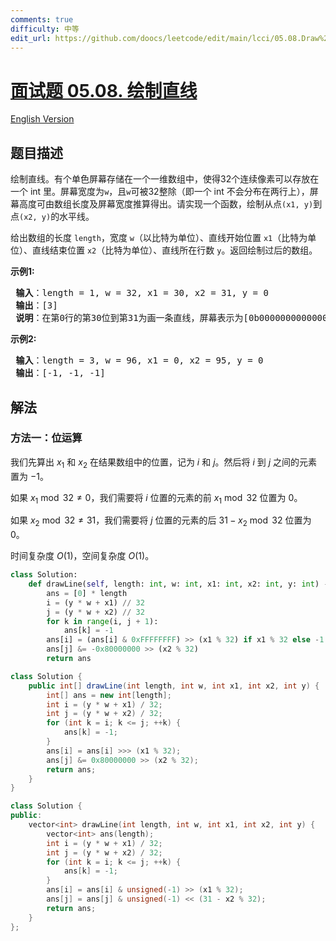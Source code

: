 ```yaml
---
comments: true
difficulty: 中等
edit_url: https://github.com/doocs/leetcode/edit/main/lcci/05.08.Draw%20Line/README.md
---
```


# [面试题 05.08. 绘制直线](https://leetcode.cn/problems/draw-line-lcci)

[English Version](/lcci/05.08.Draw%20Line/README_EN.md)

## 题目描述

<!-- 这里写题目描述 -->
<p>绘制直线。有个单色屏幕存储在一个一维数组中，使得32个连续像素可以存放在一个 int 里。屏幕宽度为<code>w</code>，且<code>w</code>可被32整除（即一个 int 不会分布在两行上），屏幕高度可由数组长度及屏幕宽度推算得出。请实现一个函数，绘制从点<code>(x1, y)</code>到点<code>(x2, y)</code>的水平线。</p>
<p>给出数组的长度 <code>length</code>，宽度 <code>w</code>（以比特为单位）、直线开始位置 <code>x1</code>（比特为单位）、直线结束位置 <code>x2</code>（比特为单位）、直线所在行数&nbsp;<code>y</code>。返回绘制过后的数组。</p>
<p><strong>示例1:</strong></p>
<pre><strong> 输入</strong>：length = 1, w = 32, x1 = 30, x2 = 31, y = 0
<strong> 输出</strong>：[3]
<strong> 说明</strong>：在第0行的第30位到第31为画一条直线，屏幕表示为[0b000000000000000000000000000000011]
</pre>
<p><strong>示例2:</strong></p>
<pre><strong> 输入</strong>：length = 3, w = 96, x1 = 0, x2 = 95, y = 0
<strong> 输出</strong>：[-1, -1, -1]
</pre>

## 解法

### 方法一：位运算

我们先算出 $x_1$ 和 $x_2$ 在结果数组中的位置，记为 $i$ 和 $j$。然后将 $i$ 到 $j$ 之间的元素置为 $-1$。

如果 $x_1 \bmod 32 \neq 0$，我们需要将 $i$ 位置的元素的前 $x_1 \bmod 32$ 位置为 $0$。

如果 $x_2 \bmod 32 \neq 31$，我们需要将 $j$ 位置的元素的后 $31 - x_2 \bmod 32$ 位置为 $0$。

时间复杂度 $O(1)$，空间复杂度 $O(1)$。

<!-- tabs:start -->

```python
class Solution:
    def drawLine(self, length: int, w: int, x1: int, x2: int, y: int) -> List[int]:
        ans = [0] * length
        i = (y * w + x1) // 32
        j = (y * w + x2) // 32
        for k in range(i, j + 1):
            ans[k] = -1
        ans[i] = (ans[i] & 0xFFFFFFFF) >> (x1 % 32) if x1 % 32 else -1
        ans[j] &= -0x80000000 >> (x2 % 32)
        return ans
```

```java
class Solution {
    public int[] drawLine(int length, int w, int x1, int x2, int y) {
        int[] ans = new int[length];
        int i = (y * w + x1) / 32;
        int j = (y * w + x2) / 32;
        for (int k = i; k <= j; ++k) {
            ans[k] = -1;
        }
        ans[i] = ans[i] >>> (x1 % 32);
        ans[j] &= 0x80000000 >> (x2 % 32);
        return ans;
    }
}
```

```cpp
class Solution {
public:
    vector<int> drawLine(int length, int w, int x1, int x2, int y) {
        vector<int> ans(length);
        int i = (y * w + x1) / 32;
        int j = (y * w + x2) / 32;
        for (int k = i; k <= j; ++k) {
            ans[k] = -1;
        }
        ans[i] = ans[i] & unsigned(-1) >> (x1 % 32);
        ans[j] = ans[j] & unsigned(-1) << (31 - x2 % 32);
        return ans;
    }
};
```

<!-- tabs:end -->

<!-- end -->
